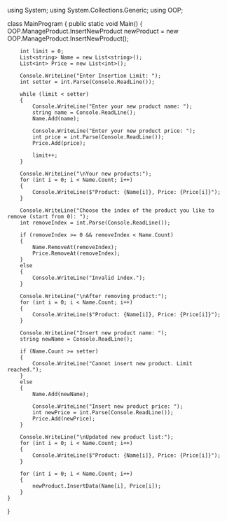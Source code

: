 using System;
using System.Collections.Generic;
using OOP;

class MainProgram
{
    public static void Main()
    {
        OOP.ManageProduct.InsertNewProduct newProduct = new OOP.ManageProduct.InsertNewProduct();

        int limit = 0;
        List<string> Name = new List<string>();
        List<int> Price = new List<int>();

        Console.WriteLine("Enter Insertion Limit: ");
        int setter = int.Parse(Console.ReadLine());

        while (limit < setter)
        {
            Console.WriteLine("Enter your new product name: ");
            string name = Console.ReadLine();
            Name.Add(name);

            Console.WriteLine("Enter your new product price: ");
            int price = int.Parse(Console.ReadLine());
            Price.Add(price);

            limit++;
        }

        Console.WriteLine("\nYour new products:");
        for (int i = 0; i < Name.Count; i++)
        {
            Console.WriteLine($"Product: {Name[i]}, Price: {Price[i]}");
        }

        Console.WriteLine("Choose the index of the product you like to remove (start from 0): ");
        int removeIndex = int.Parse(Console.ReadLine());

        if (removeIndex >= 0 && removeIndex < Name.Count)
        {
            Name.RemoveAt(removeIndex);
            Price.RemoveAt(removeIndex);
        }
        else
        {
            Console.WriteLine("Invalid index.");
        }

        Console.WriteLine("\nAfter removing product:");
        for (int i = 0; i < Name.Count; i++)
        {
            Console.WriteLine($"Product: {Name[i]}, Price: {Price[i]}");
        }

        Console.WriteLine("Insert new product name: ");
        string newName = Console.ReadLine();

        if (Name.Count >= setter)
        {
            Console.WriteLine("Cannot insert new product. Limit reached.");
        }
        else
        {
            Name.Add(newName);

            Console.WriteLine("Insert new product price: ");
            int newPrice = int.Parse(Console.ReadLine());
            Price.Add(newPrice);
        }

        Console.WriteLine("\nUpdated new product list:");
        for (int i = 0; i < Name.Count; i++)
        {
            Console.WriteLine($"Product: {Name[i]}, Price: {Price[i]}");
        }

        for (int i = 0; i < Name.Count; i++)
        {
            newProduct.InsertData(Name[i], Price[i]);
        }
    }
}
